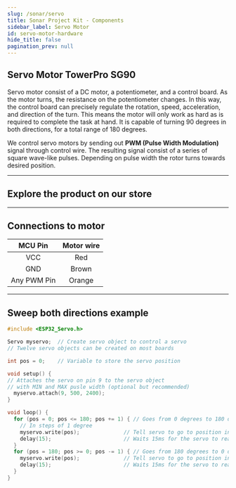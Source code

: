 ```yaml
---
slug: /sonar/servo
title: Sonar Project Kit - Components
sidebar_label: Servo Motor
id: servo-motor-hardware
hide_title: false
pagination_prev: null
---
```


## Servo Motor TowerPro SG90
Servo motor consist of a DC motor, a potentiometer, and a control board. As the motor turns, the resistance on the potentiometer changes. In this way, the control board can precisely regulate the rotation, speed, acceleration, and direction of the turn. This means the motor will only work as hard as is required to complete the task at hand. It is capable of turning 90 degrees in both directions, for a total range of 180 degrees.

<CenteredImage src="/img/sonar-project/microservo.png" alt="Image of Micro Servo Motor" caption="Servo Motor TowerPro SG90" width="600px"/>


We control servo motors by sending out **PWM (Pulse Width Modulation)** signal through control wire. The resulting signal consist of a series of square wave-like pulses. Depending on pulse width the rotor turns towards desired position.

---

## Explore the product on our store

<QuickLink 
  title="Servo motor TowerPro SG90" description="101246"
  url="https://soldered.com/product/servo-motor-towerpro-sg90/"
  image="/img/sonar-project/microservo.png" 
/>

---

## Connections to motor

| MCU Pin | Motor wire | 
|:---:|:---:|
| VCC | Red |
| GND | Brown |
| Any PWM Pin | Orange |

---

## Sweep both directions example


<CenteredImage src="/img/under_construction.png" alt="TFT LCD working example" caption="Video of working example" width="600px"/>


```cpp
#include <ESP32_Servo.h>

Servo myservo;  // Create servo object to control a servo
// Twelve servo objects can be created on most boards

int pos = 0;    // Variable to store the servo position

void setup() {
// Attaches the servo on pin 9 to the servo object
// with MIN and MAX pusle width (optional but recommended)
  myservo.attach(9, 500, 2400);   
}

void loop() {
  for (pos = 0; pos <= 180; pos += 1) { // Goes from 0 degrees to 180 degrees
    // In steps of 1 degree
    myservo.write(pos);              // Tell servo to go to position in variable 'pos'
    delay(15);                       // Waits 15ms for the servo to reach the position
  }
  for (pos = 180; pos >= 0; pos -= 1) { // Goes from 180 degrees to 0 degrees
    myservo.write(pos);              // Tell servo to go to position in variable 'pos'
    delay(15);                       // Waits 15ms for the servo to reach the position
  }
}
```
